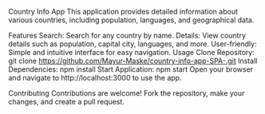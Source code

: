 Country Info App
This application provides detailed information about various countries, including population, languages, and geographical data.

Features
Search: Search for any country by name.
Details: View country details such as population, capital city, languages, and more.
User-friendly: Simple and intuitive interface for easy navigation.
Usage
Clone Repository: git clone https://github.com/Mayur-Maske/country-info-app-SPA-.git
Install Dependencies: npm install
Start Application: npm start
Open your browser and navigate to http://localhost:3000 to use the app.

Contributing
Contributions are welcome! Fork the repository, make your changes, and create a pull request.
